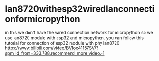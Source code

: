 # lan8720withesp32wiredlanconnectionformicropython
in this we don't have the wired connection network for micropython so we use lan8720 module with esp32 and micropython. you can follow this tutorial for connection of esp32 module with phy lan8720 https://www.bilibili.com/video/BV1ox41157SV/?spm_id_from=333.788.recommend_more_video.-1
